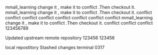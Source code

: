 mmall_learning   change it , make it to conflict .Then checkout it.  
mmall_learning   change it , make it to conflict .Then checkout it. conflict conflict conflict 
conflict 
conflict 
conflict 
conflict 
conflict 
mmall_learning   change it , make it to conflict .Then checkout it. conflict conflict conflict 123456789

Updated upstream
remote  repository
123456
123456

local repostitory
Stashed changes
terminal 0317
